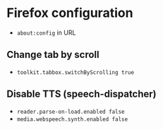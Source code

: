 # Firefox configuration

- `about:config` in URL

## Change tab by scroll

- `toolkit.tabbox.switchByScrolling true`

## Disable TTS (speech-dispatcher)

- `reader.parse-on-load.enabled false`
- `media.webspeech.synth.enabled false`
